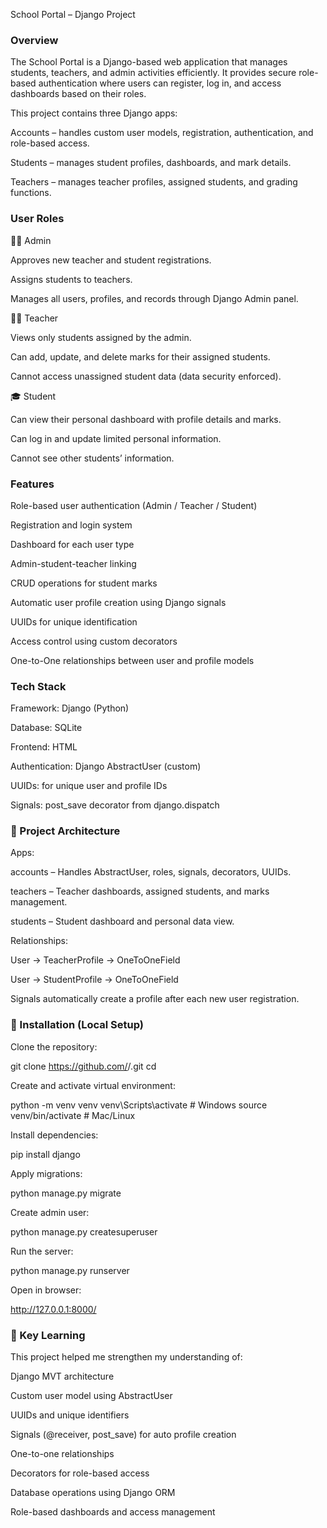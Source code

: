 School Portal – Django Project
### Overview

The School Portal is a Django-based web application that manages students, teachers, and admin activities efficiently.
It provides secure role-based authentication where users can register, log in, and access dashboards based on their roles.

This project contains three Django apps:

Accounts – handles custom user models, registration, authentication, and role-based access.

Students – manages student profiles, dashboards, and mark details.

Teachers – manages teacher profiles, assigned students, and grading functions.

###  User Roles
🧑‍💼 Admin

Approves new teacher and student registrations.

Assigns students to teachers.

Manages all users, profiles, and records through Django Admin panel.

👩‍🏫 Teacher

Views only students assigned by the admin.

Can add, update, and delete marks for their assigned students.

Cannot access unassigned student data (data security enforced).

🎓 Student

Can view their personal dashboard with profile details and marks.

Can log in and update limited personal information.

Cannot see other students’ information.

### Features

Role-based user authentication (Admin / Teacher / Student)

Registration and login system

Dashboard for each user type

Admin-student-teacher linking

CRUD operations for student marks

Automatic user profile creation using Django signals

UUIDs for unique identification

Access control using custom decorators

One-to-One relationships between user and profile models

### Tech Stack

Framework: Django (Python)

Database: SQLite

Frontend: HTML

Authentication: Django AbstractUser (custom)

UUIDs: for unique user and profile IDs

Signals: post_save decorator from django.dispatch

### 🧱 Project Architecture

Apps:

accounts – Handles AbstractUser, roles, signals, decorators, UUIDs.

teachers – Teacher dashboards, assigned students, and marks management.

students – Student dashboard and personal data view.

Relationships:

User → TeacherProfile → OneToOneField

User → StudentProfile → OneToOneField

Signals automatically create a profile after each new user registration.

### 🚀 Installation (Local Setup)

Clone the repository:

git clone https://github.com/<your-username>/<repo-name>.git
cd <repo-name>


Create and activate virtual environment:

python -m venv venv
venv\Scripts\activate     # Windows
source venv/bin/activate  # Mac/Linux


Install dependencies:

pip install django


Apply migrations:

python manage.py migrate


Create admin user:

python manage.py createsuperuser


Run the server:

python manage.py runserver


Open in browser:

http://127.0.0.1:8000/

### 🧠 Key Learning

This project helped me strengthen my understanding of:

Django MVT architecture

Custom user model using AbstractUser

UUIDs and unique identifiers

Signals (@receiver, post_save) for auto profile creation

One-to-one relationships

Decorators for role-based access

Database operations using Django ORM

Role-based dashboards and access management
